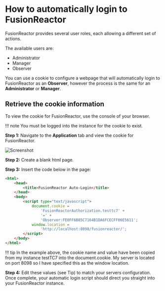 
# How to automatically login to FusionReactor

FusionReactor provides several user roles, each allowing a different set of actions.

The available users are:

 - Administrator
 - Manager
 - Observer

You can use a cookie to configure a webpage that will automatically login to FusionReactor as an **Observer**, however the process is the same for an **Administrator** or **Manager**.

## Retrieve the cookie information

To view the cookie for FusionReactor, use the console of your browser.

!!! note
	You must be logged into the instance for the cookie to exist.

**Step 1:** Navigate to the **Application** tab and view the cookie for FusionReactor.


![Screenshot](/frdocs/Troubleshooting/images/FR_login_cookie.png)


**Step 2:** Create a blank html page.

**Step 3:** Insert the code below in the page:

```html
<html>
	<head>
		<title>FusionReactor Auto-Login</title>
	</head>
	<body>
		<script type="text/javascript">
			document.cookie =
				'FusionReactorAuthorization.testtc7' +
				'=' +
				'Observer:FE0FF6B85C7164B1DA6FCECFF06E5611';
			window.location =
				'http://localhost:8098/fusionreactor/';
		</script>
	</body>
</html>
```

!!! tip
	In the example above, the cookie name and value have been copied from my instance testTC7 into the document.cookie. My server is located on port 8098 so I have specified this as the window location.

**Step 4:** Edit these values (see Tip) to match your servers configuration. Once complete, your automatic login script should direct you straight into your FusionReactor instance.




